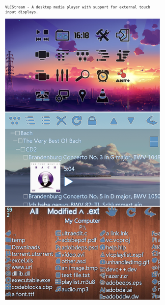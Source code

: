 	VLCStream - A desktop media player with support for external touch input displays.


![screenshots of app](./Screenshots/home_audio.png)
![screenshots of app](./Screenshots/playlist_tree.png)
![screenshots of app](./Screenshots/browser_files.png)

